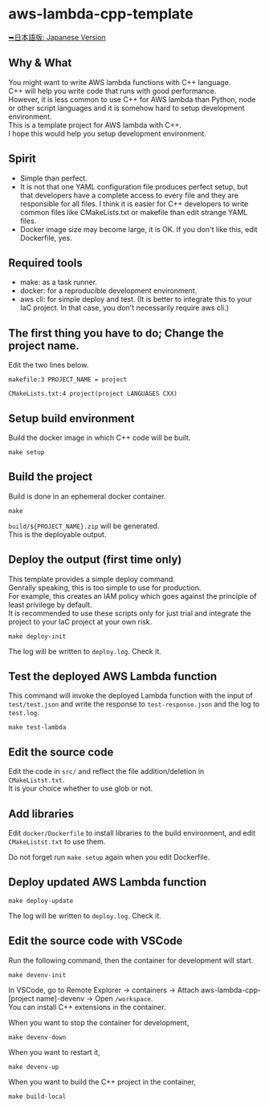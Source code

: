 # aws-lambda-cpp-template

[➥日本語版: Japanese Version](README_ja.md)

## Why & What

You might want to write AWS lambda functions with C++ language.  
C++ will help you write code that runs with good performance.  
However, it is less common to use C++ for AWS lambda than Python, node or other script languages and it is somehow hard to setup development environment.  
This is a template project for AWS lambda with C++.  
I hope this would help you setup development environment.

## Spirit

- Simple than perfect.
- It is not that one YAML configuration file produces perfect setup, but that developers have a complete access to every file and they are responsible for all files. I think it is easier for C++ developers to write common files like CMakeLists.txt or makefile than edit strange YAML files.
- Docker image size may become large, it is OK. If you don't like this, edit Dockerfile, yes.

## Required tools

- make: as a task runner.
- docker: for a reproducible development environment.
- aws cli: for simple deploy and test. (It is better to integrate this to your IaC project. In that case, you don't necessarily require aws cli.)

## The first thing you have to do; Change the project name.

Edit the two lines below.

```
makefile:3 PROJECT_NAME = project
```

```
CMakeLists.txt:4 project(project LANGUAGES CXX)
```

## Setup build environment

Build the docker image in which C++ code will be built.

```
make setup
```

## Build the project

Build is done in an ephemeral docker container.

```
make
```

`build/${PROJECT_NAME}.zip` will be generated.  
This is the deployable output.

## Deploy the output (first time only)

This template provides a simple deploy command.  
Genrally speaking, this is too simple to use for production.  
For example, this creates an IAM policy which goes against the principle of least privilege by default.  
It is recommended to use these scripts only for just trial and integrate the project to your IaC project at your own risk.

```
make deploy-init
```

The log will be written to `deploy.log`. Check it.

## Test the deployed AWS Lambda function

This command will invoke the deployed Lambda function with the input of `test/test.json` and write the response to `test-response.json` and the log to `test.log`.

```
make test-lambda
```

## Edit the source code

Edit the code in `src/` and reflect the file addition/deletion in `CMakeListst.txt`.  
It is your choice whether to use glob or not.

## Add libraries

Edit `docker/Dockerfile` to install libraries to the build environment, and edit `CMakeListst.txt` to use them.

Do not forget run `make setup` again when you edit Dockerfile.


## Deploy updated AWS Lambda function

```
make deploy-update
```

The log will be written to `deploy.log`. Check it.


## Edit the source code with VSCode

Run the following command, then the container for development will start.  
```
make devenv-init
```

In VSCode, go to Remote Explorer -> containers -> Attach aws-lambda-cpp-[project name]-devenv -> Open `/workspace`.  
You can install C++ extensions in the container.

When you want to stop the container for development,

```
make devenv-down
```

When you want to restart it,

```
make devenv-up
```

When you want to build the C++ project in the container,

```
make build-local
```
